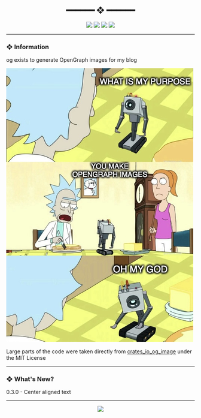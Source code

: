 <h2 align="center"> ━━━━━━  ❖  ━━━━━━ </h2>

<!-- BADGES -->
<div align="center">
   <p></p>
   
   <img src="https://img.shields.io/github/stars/dotzenith/og?color=F8BD96&labelColor=302D41&style=for-the-badge">   

   <img src="https://img.shields.io/github/forks/dotzenith/og?color=DDB6F2&labelColor=302D41&style=for-the-badge">   

   <img src="https://img.shields.io/github/repo-size/dotzenith/lovesay.rs?color=ABE9B3&labelColor=302D41&style=for-the-badge">
   
   <img src="https://img.shields.io/github/commit-activity/y/dotzenith/lovesay.rs?color=96CDFB&labelColor=302D41&style=for-the-badge&label=COMMITS"/>
   <br>

</div>

<p/>

---

### ❖ Information 

og exists to generate OpenGraph images for my blog

![What is my purpose meme, but for og](assets/purpose.jpg)

Large parts of the code were taken directly from [crates_io_og_image](https://github.com/rust-lang/crates_io_og_image)
under the MIT License

---

### ❖ What's New?

0.3.0 - Center aligned text

---

<div align="center">

   <img src="https://img.shields.io/static/v1.svg?label=License&message=MIT&color=F5E0DC&labelColor=302D41&style=for-the-badge">

</div>
